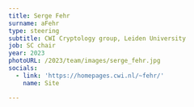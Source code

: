 ```yaml
---
title: Serge Fehr
surname: aFehr
type: steering
subtitle: CWI Cryptology group, Leiden University
job: SC chair
year: 2023
photoURL: /2023/team/images/serge_fehr.jpg
socials:
  - link: 'https://homepages.cwi.nl/~fehr/'
    name: Site

---
```


